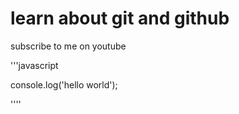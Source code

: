 # learn about git and github

subscribe to me on youtube


'''javascript

console.log('hello world');

''''